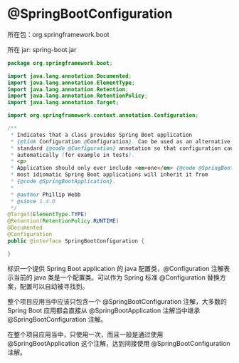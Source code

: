 # @SpringBootConfiguration

所在包：org.springframework.boot

所在 jar:  spring-boot.jar

```java
package org.springframework.boot;

import java.lang.annotation.Documented;
import java.lang.annotation.ElementType;
import java.lang.annotation.Retention;
import java.lang.annotation.RetentionPolicy;
import java.lang.annotation.Target;

import org.springframework.context.annotation.Configuration;

/**
 * Indicates that a class provides Spring Boot application
 * {@link Configuration @Configuration}. Can be used as an alternative to the Spring's
 * standard {@code @Configuration} annotation so that configuration can be found
 * automatically (for example in tests).
 * <p>
 * Application should only ever include <em>one</em> {@code @SpringBootConfiguration} and
 * most idiomatic Spring Boot applications will inherit it from
 * {@code @SpringBootApplication}.
 *
 * @author Phillip Webb
 * @since 1.4.0
 */
@Target(ElementType.TYPE)
@Retention(RetentionPolicy.RUNTIME)
@Documented
@Configuration
public @interface SpringBootConfiguration {

}
```

标识一个提供 Spring Boot application 的 java 配置类，@Configuration 注解表示当前的 java 类是一个配置类。可以作为 Spring 标准 @Configuration 替换方案，配置可以自动被寻找到。

整个项目应用当中应该只包含一个 @SpringBootConfiguration 注解，大多数的 Spring Boot 应用都会直接从 @SpringBootApplication 注解当中继承 @SpringBootConfiguration 注解。

在整个项目应用当中，只使用一次，而且一般是通过使用 @SpringBootApplication 这个注解，达到间接使用 @SpringBootConfiguration 注解。